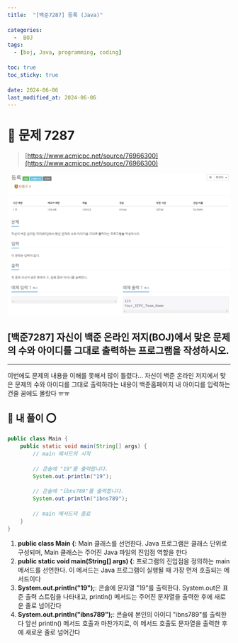 ```yaml
---
title:  "[백준7287] 등록 (Java)"

categories:
  -  BOJ
tags:
  - [boj, Java, programming, coding]

toc: true
toc_sticky: true

date: 2024-06-06
last_modified_at: 2024-06-06
---
```


# 🚀 문제 7287

> [https://www.acmicpc.net/source/76966300](https://www.acmicpc.net/source/76966300)

![백준7287](/assets/images/boj7287.png)

## [백준7287] 자신이 백준 온라인 저지(BOJ)에서 맞은 문제의 수와 아이디를 그대로 출력하는 프로그램을 작성하시오.

---

이번에도 문제의 내용을 이해를 못해서 많이 틀렸다...
자신이 백준 온라인 저지에서 맞은 문제의 수와 아이디를 그대로 출력하라는 내용이 백준홈페이지 내 아이디를 입력하는 건줄 꿈에도 몰랐다 ㅠㅠ

## 🚀 내 풀이 ⭕

```java
public class Main {
    public static void main(String[] args) {
        // main 메서드의 시작
        
        // 콘솔에 "19"를 출력합니다.
        System.out.println("19");
        
        // 콘솔에 "ibns789"를 출력합니다.
        System.out.println("ibns789");
        
        // main 메서드의 종료
    }
}
```

1. **public class Main {**: Main 클래스를 선언한다. Java 프로그램은 클래스 단위로 구성되며, Main 클래스는 주어진 Java 파일의 진입점 역할을 한다
2. **public static void main(String[] args) {**: 프로그램의 진입점을 정의하는 main 메서드를 선언한다. 이 메서드는 Java 프로그램이 실행될 때 가장 먼저 호출되는 메서드이다
3. **System.out.println("19");**: 콘솔에 문자열 "19"를 출력한다. System.out은 표준 출력 스트림을 나타내고, println() 메서드는 주어진 문자열을 출력한 후에 새로운 줄로 넘어간다
4. **System.out.println("ibns789");**: 콘솔에 본인의 아이디 "ibns789"를 출력한다 앞선 println() 메서드 호출과 마찬가지로, 이 메서드 호출도 문자열을 출력한 후에 새로운 줄로 넘어간다
